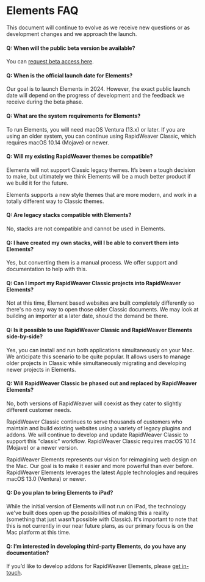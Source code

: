 # Elements FAQ

This document will continue to evolve as we receive new questions or as development changes and we approach the launch.

#### Q: When will the public beta version be available?

You can [request beta access here](https://forums.realmacsoftware.com/t/request-elements-beta-access-here/43887/).

#### Q: When is the official launch date for Elements?

Our goal is to launch Elements in 2024. However, the exact public launch date will depend on the progress of development and the feedback we receive during the beta phase.

#### Q: What are the system requirements for Elements?

To run Elements, you will need macOS Ventura (13.x) or later. If you are using an older system, you can continue using RapidWeaver Classic, which requires macOS 10.14 (Mojave) or newer.

#### Q: Will my existing RapidWeaver themes be compatible?

Elements will not support Classic legacy themes. It’s been a tough decision to make, but ultimately we think Elements will be a much better product if we build it for the future.

Elements supports a new style themes that are more modern, and work in a totally different way to Classic themes.

#### Q: Are legacy stacks compatible with Elements?

No, stacks are not compatible and cannot be used in Elements.

#### Q: I have created my own stacks, will I be able to convert them into Elements?

Yes, but converting them is a manual process. We offer support and documentation to help with this.

#### Q: Can I import my RapidWeaver Classic projects into RapidWeaver Elements?

Not at this time, Element based websites are built completely differently so there's no easy way to open those older Classic documents. We may look at building an importer at a later date, should the demand be there.

#### Q: Is it possible to use RapidWeaver Classic and RapidWeaver Elements side-by-side?

Yes, you can install and run both applications simultaneously on your Mac. We anticipate this scenario to be quite popular. It allows users to manage older projects in Classic while simultaneously migrating and developing newer projects in Elements.

#### Q: Will RapidWeaver Classic be phased out and replaced by RapidWeaver Elements?

No, both versions of RapidWeaver will coexist as they cater to slightly different customer needs.

RapidWeaver Classic continues to serve thousands of customers who maintain and build existing websites using a variety of legacy plugins and addons. We will continue to develop and update RapidWeaver Classic to support this "classic" workflow. RapidWeaver Classic requires macOS 10.14 (Mojave) or a newer version.

RapidWeaver Elements represents our vision for reimagining web design on the Mac. Our goal is to make it easier and more powerful than ever before. RapidWeaver Elements leverages the latest Apple technologies and requires macOS 13.0 (Ventura) or newer.

#### Q: Do you plan to bring Elements to iPad?

While the initial version of Elements will not run on iPad, the technology we've built does open up the possibilities of making this a reality (something that just wasn't possible with Classic). It's important to note that this is not currently in our near future plans, as our primary focus is on the Mac platform at this time.

#### Q: I’m interested in developing third-party Elements, do you have any documentation?

If you’d like to develop addons for RapidWeaver Elements, please [get in-touch](mailto:dan@realmacsoftware.com).

